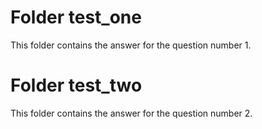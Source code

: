 # Folder test_one

This folder contains the answer for the question number 1.

# Folder test_two

This folder contains the answer for the question number 2.
